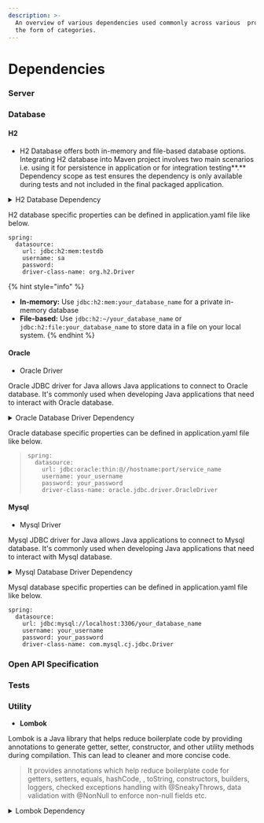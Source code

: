 ```yaml
---
description: >-
  An overview of various dependencies used commonly across various  projects in
  the form of categories.
---
```


# Dependencies



### Server



### Database



#### H2

* H2 Database offers both in-memory and file-based database options. Integrating H2 database into Maven project involves two main scenarios i.e. using it for persistence in application or for integration testing**.** Dependency scope as test ensures the dependency is only available during tests and not included in the final packaged application.&#x20;

<details>

<summary>H2 Database Dependency </summary>

```
<dependency>
    <groupId>com.h2database</groupId>
    <artifactId>h2</artifactId>
    <version>1.4.199</version>
    <scope>test</scope>
</dependency>
```

</details>

H2 database specific properties can be defined in application.yaml file like below.

```
spring:
  datasource:
    url: jdbc:h2:mem:testdb
    username: sa
    password:
    driver-class-name: org.h2.Driver
```

{% hint style="info" %}
* **In-memory:** Use `jdbc:h2:mem:your_database_name` for a private in-memory database
* **File-based:** Use `jdbc:h2:~/your_database_name` or `jdbc:h2:file:your_database_name` to store data in a file on your local system.
{% endhint %}

#### Oracle

* Oracle Driver

Oracle JDBC driver for Java allows Java applications to connect to Oracle database. It's commonly used when developing Java applications that need to interact with Oracle database.

<details>

<summary>Oracle Database Driver Dependency </summary>

```
<dependency>
    <groupId>com.oracle.database.jdbc</groupId>
    <artifactId>ojdbc8</artifactId>
    <version>23.3.0.23.09</version>
</dependency>
```

</details>

Oracle database specific properties can be defined in application.yaml file like below.

> ```
> spring:
>   datasource:
>     url: jdbc:oracle:thin:@//hostname:port/service_name
>     username: your_username
>     password: your_password
>     driver-class-name: oracle.jdbc.driver.OracleDriver
> ```

#### Mysql

* Mysql Driver

Mysql JDBC driver for Java allows Java applications to connect to Mysql database. It's commonly used when developing Java applications that need to interact with Mysql database.

<details>

<summary>Mysql Database Driver Dependency </summary>

```
<dependency>
    <groupId>mysql</groupId>
    <artifactId>mysql-connector-java</artifactId>
    <version>8.0.31</version>
</dependency>
```

</details>

Mysql database specific properties can be defined in application.yaml file like below.

```
spring:
  datasource:
    url: jdbc:mysql://localhost:3306/your_database_name
    username: your_username
    password: your_password
    driver-class-name: com.mysql.cj.jdbc.Driver
```

### Open API Specification



### Tests



### Utility

* **Lombok**

Lombok is a Java library that helps reduce boilerplate code by providing annotations to generate getter, setter, constructor, and other utility methods during compilation. This can lead to cleaner and more concise code.

> It provides annotations which help reduce boilerplate code for getters, setters, equals, hashCode, , toString, constructors, builders, loggers, checked exceptions handling with @SneakyThrows, data validation with @NonNull to enforce non-null fields etc.

<details>

<summary>Lombok Dependency</summary>

```markup
<dependency>
    <groupId>org.projectlombok</groupId>
    <artifactId>lombok</artifactId>
    <version>1.18.28</version>
    <scope>provided</scope>
</dependency>
```

</details>

